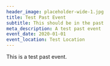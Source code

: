 ```yaml
---
header_image: placeholder-wide-1.jpg
title: Test Past Event
subtitle: This should be in the past
meta_description: A test past event
event_date: 2020-01-01
event_location: Test Location
---
```


This is a test past event.